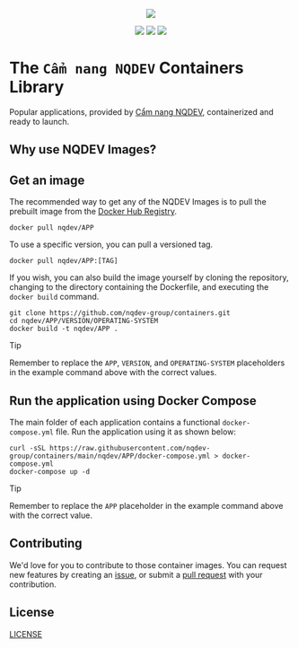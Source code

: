 <p align="center">
    <img width=auto height=auto src="https://cdn-s3-000.quyit.id.vn/logo-nqdev.png" />
</p>

<p align="center">
    <a href="https://twitter.com/nqdev"><img src="https://badgen.net/badge/twitter/@nqdev/1DA1F2?icon&label" /></a>
    <a href="https://github.com/nqdev-group/containers"><img src="https://badgen.net/github/stars/nqdev-group/containers?icon=github" /></a>
    <a href="https://github.com/nqdev-group/containers"><img src="https://badgen.net/github/forks/nqdev-group/containers?icon=github" /></a>
</p>

# The `Cẩm nang NQDEV` Containers Library

Popular applications, provided by [Cẩm nang NQDEV](https://blogs.nhquydev.net/docker/docker-hub?utm_source=github&utm_medium=containers), containerized and ready to launch.

## Why use NQDEV Images?

## Get an image

The recommended way to get any of the NQDEV Images is to pull the prebuilt image from the [Docker Hub Registry](https://hub.docker.com/u/nqdev/?utm_source=github&utm_medium=containers).

```console
docker pull nqdev/APP
```

To use a specific version, you can pull a versioned tag.

```console
docker pull nqdev/APP:[TAG]
```

If you wish, you can also build the image yourself by cloning the repository, changing to the directory containing the Dockerfile, and executing the `docker build` command.

```console
git clone https://github.com/nqdev-group/containers.git
cd nqdev/APP/VERSION/OPERATING-SYSTEM
docker build -t nqdev/APP .
```

> [!TIP]
> Remember to replace the `APP`, `VERSION`, and `OPERATING-SYSTEM` placeholders in the example command above with the correct values.

## Run the application using Docker Compose

The main folder of each application contains a functional `docker-compose.yml` file. Run the application using it as shown below:

```console
curl -sSL https://raw.githubusercontent.com/nqdev-group/containers/main/nqdev/APP/docker-compose.yml > docker-compose.yml
docker-compose up -d
```

> [!TIP]
> Remember to replace the `APP` placeholder in the example command above with the correct value.

## Contributing

We'd love for you to contribute to those container images. You can request new features by creating an [issue](https://github.com/nqdev-group/containers/issues/new/choose), or submit a [pull request](https://github.com/nqdev-group/containers/pulls) with your contribution.

## License

[LICENSE](./LICENSE?utm_source=github&utm_medium=containers)
